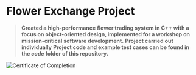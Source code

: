 # Flower Exchange Project

> **Created a high-performance flower trading system in C++ with a focus on object-oriented design, implemented for a workshop on mission-critical software development.**
> **Project carried out individually**
> **Project code and example test cases can be found in the _code_ folder of this repository.**

![Certificate of Completion](https://github.com/user-attachments/assets/ede0282c-0c83-467f-86d0-d5dfc871b20e)
